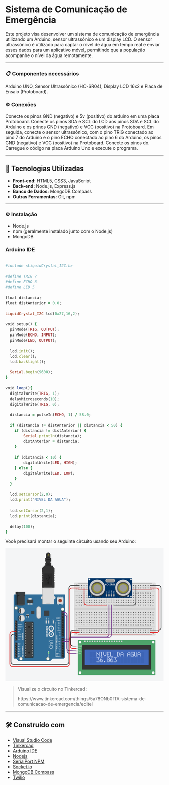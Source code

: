 # Sistema de Comunicação de Emergência

Este projeto visa desenvolver um sistema de comunicação de emergência utilizando um Arduino, sensor ultrassônico e um display LCD. O sensor ultrassônico é utilizado para captar o nível de água em tempo real e enviar esses dados para um aplicativo móvel, permitindo que a população acompanhe o nível da água remotamente.

<hr>

### 📋 Componentes necessários
Arduino UNO, Sensor Ultrassônico (HC-SR04), Display LCD 16x2 e Placa de Ensaio (Protoboard).

### ⚙️ Conexões
Conecte os pinos GND (negativo) e 5v (positivo) do arduino em uma placa Protoboard. Conecte os pinos SDA e SCL do LCD aos pinos SDA e SCL do Arduino e os prinos GND (negativo) e VCC (positivo) na Protoboard. Em seguida, conecte o sensor ultrassônico, com o pino TRIG conectado ao pino 7 do Arduino e o pino ECHO conectado ao pino 6 do Arduino, os pinos GND (negativo) e VCC (positivo) na Protoboard. Conecte os pinos do. Carregue o código na placa Arduino Uno e execute o programa.

<hr>

## 🚀 Tecnologias Utilizadas
* **Front-end:** HTML5, CSS3, JavaScript
* **Back-end:** Node.js, Express.js
* **Banco de Dados:** MongoDB Compass
* **Outras Ferramentas:** Git, npm

<hr>

### ⚙️ Instalação
* Node.js
* npm (geralmente instalado junto com o Node.js)
* MongoDB

### Arduino IDE

```ruby

#include <LiquidCrystal_I2C.h>

#define TRIG 7
#define ECHO 6
#define LED 5

float distancia;
float distAnterior = 0.0;

LiquidCrystal_I2C lcd(0x27,16,2);

void setup() {
  pinMode(TRIG, OUTPUT);
  pinMode(ECHO, INPUT);
  pinMode(LED, OUTPUT);

  lcd.init(); 
  lcd.clear();
  lcd.backlight();

  Serial.begin(9600);
}

void loop(){
  digitalWrite(TRIG, 1);
  delayMicroseconds(10);
  digitalWrite(TRIG, 0);

  distancia = pulseIn(ECHO, 1) / 58.0;

  if (distancia != distAnterior || distancia < 50) {
    if (distancia != distAnterior) {
        Serial.println(distancia);
        distAnterior = distancia;
    }

    if (distancia < 10) {
        digitalWrite(LED, HIGH);
    } else {
        digitalWrite(LED, LOW);
    }
  }

  lcd.setCursor(2,0);
  lcd.print("NIVEL DA AGUA");
  
  lcd.setCursor(2,1);
  lcd.print(distancia);
  
  delay(100);
}


```

Você precisará montar o seguinte circuito usando seu Arduino:

<img src="https://github.com/bruno-gomes97/arduino-nodejs/blob/main/img/prot_tinkercad.png" alt="Imagem prototipo">

> <p>Visualize o circuito no Tinkercad:</p>
> <p>https://www.tinkercad.com/things/5a78ONb0fTA-sistema-de-comunicacao-de-emergencia/editel</p>


<hr>

## 🛠️ Construído com

* [Visual Studio Code](http://(https://code.visualstudio.com/))
* [Tinkercad](https://https://www.tinkercad.com/) 
* [Arduino IDE](https://https://www.arduino.cc/en/software) 
* [Nodejs](https://https://nodejs.org/pt)
* [SerialPort NPM](https://https://www.npmjs.com/package/serialport)
* [Socket.io](https://https://(https://socket.io/))
* [MongoDB Compass](https://www.mongodb.com/products/tools/compass)
* [Twilio](https://www.twilio.com/pt-br/messaging/channels/whatsapp)
